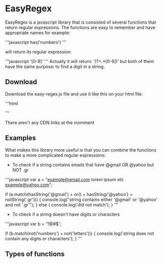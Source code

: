 # EasyRegex

EasyRegex is a javascript library that is consisted of several functions that return regular expressions. The functions are easy to remember and have appropriate names for example:

'''javascript
has('numbers')
'''

will return its regular expression:

'''javascript
'[0-9]' 
'''
Actually it will return: '(?=.*[0-9])' but both of them have the same purpose: to find a digit in a string.

## Download

Download the easy-regex.js file and use it like this on your html file:

'''html
<script src='easy-regex.js'></script>
'''

There aren't any CDN links at the momment

## Examples

What makes this library more useful is that you can combine the functions to make a more complicated regular expressions:

- To check if a string contains emails that have @gmail OR @yahoo but NOT .gr

'''javascript
var a = "example@gmail.com lorem ipsum etc example@yahoo.com";

if (a.match(hasString('@gmail') + or() + hasString('@yahoo') + notString('.gr'))) {
  console.log("string contains either '@gmail' or '@yahoo' and not '.gr'");
} else {
  console.log('did not match');
}
'''

- To check if a string doesn't have digits or characters

'''javascript
var b = "!@#$';

if (b.match(not('numbers') + not('letters'))) {
  console.log('string does not contain any digits or characters');
}
'''

## Types of functions



